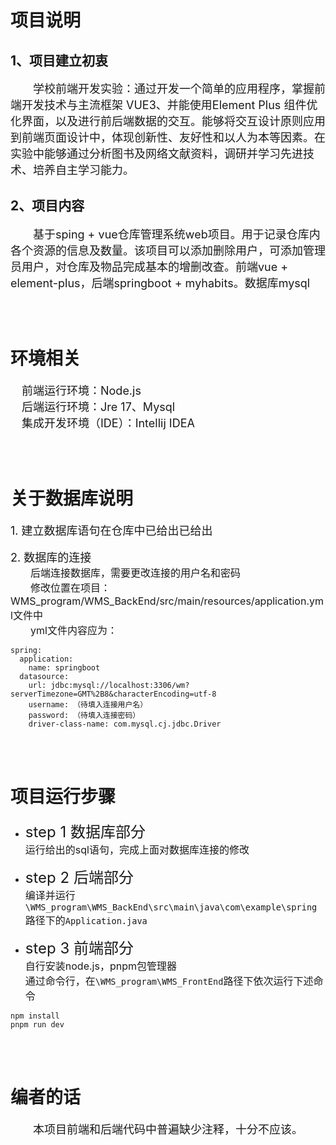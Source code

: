 # 项目说明
## 1、项目建立初衷
<font size=4>&emsp;&emsp;学校前端开发实验：通过开发一个简单的应用程序，掌握前端开发技术与主流框架 VUE3、并能使用Element Plus 组件优化界面，以及进行前后端数据的交互。能够将交互设计原则应用到前端页面设计中，体现创新性、友好性和以人为本等因素。在实验中能够通过分析图书及网络文献资料，调研并学习先进技术、培养自主学习能力。</font><br>
## 2、项目内容
<font size=4>&emsp;&emsp;基于sping + vue仓库管理系统web项目。用于记录仓库内各个资源的信息及数量。该项目可以添加删除用户，可添加管理员用户，对仓库及物品完成基本的增删改查。前端vue + element-plus，后端springboot + myhabits。数据库mysql</font><br>

<br>
<br>

# 环境相关
<font size = 4> &emsp;前端运行环境：Node.js </font><br>
<font size = 4> &emsp;后端运行环境：Jre 17、Mysql</font><br>
<font size = 4> &emsp;集成开发环境（IDE）：Intellij IDEA</font><br>

<br>
<br>

# 关于数据库说明
<font size=4>1. 建立数据库语句在仓库中已给出已给出</font><br><br>
<font size=4>2. 数据库的连接</font><br>
<font size=3>&emsp;&emsp;后端连接数据库，需要更改连接的用户名和密码</font><br>
<font size=3>&emsp;&emsp;修改位置在项目：WMS_program/WMS_BackEnd/src/main/resources/application.yml文件中</font><br>
<font size=3>&emsp;&emsp;yml文件内容应为：</font><br>
```
spring:
  application:
    name: springboot
  datasource:
    url: jdbc:mysql://localhost:3306/wm?serverTimezone=GMT%2B8&characterEncoding=utf-8
    username: （待填入连接用户名）
    password: （待填入连接密码）
    driver-class-name: com.mysql.cj.jdbc.Driver
```

<br>
<br>

# 项目运行步骤
+ <font size = 5>step 1 数据库部分</font><br>
<font size = 3>运行给出的sql语句，完成上面对数据库连接的修改</font><br>

+ <font size = 5>step 2 后端部分</font><br>
<font size = 3>编译并运行```\WMS_program\WMS_BackEnd\src\main\java\com\example\spring```路径下的```Application.java```</font><br>

+ <font size = 5>step 3 前端部分</font><br>
<font size = 3>自行安装node.js，pnpm包管理器</font><br>
<font size = 3>通过命令行，在```\WMS_program\WMS_FrontEnd```路径下依次运行下述命令</font>
```
npm install
pnpm run dev
```

<br>
<br>

# 编者的话
<font size=4>&emsp;&emsp;本项目前端和后端代码中普遍缺少注释，十分不应该。</font><br>